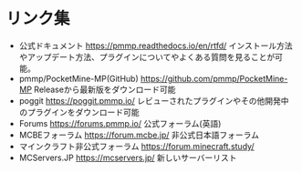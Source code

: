 # リンク集
- 公式ドキュメント <https://pmmp.readthedocs.io/en/rtfd/> インストール方法やアップデート方法、プラグインについてやよくある質問を見ることが可能。
- pmmp/PocketMine-MP(GitHub) <https://github.com/pmmp/PocketMine-MP> Releaseから最新版をダウンロード可能
- poggit <https://poggit.pmmp.io/> レビューされたプラグインやその他開発中のプラグインをダウンロード可能
- Forums <https://forums.pmmp.io/> 公式フォーラム(英語)
- MCBEフォーラム <https://forum.mcbe.jp/> 非公式日本語フォーラム
- マインクラフト非公式フォーラム <https://forum.minecraft.study/> 
- MCServers.JP <https://mcservers.jp/> 新しいサーバーリスト